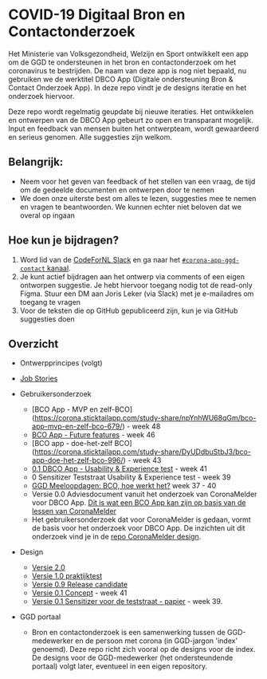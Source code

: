 # COVID-19 Digitaal Bron en Contactonderzoek

Het Ministerie van Volksgezondheid, Welzijn en Sport ontwikkelt een app om de GGD te ondersteunen in het bron en contactonderzoek om het coronavirus te bestrijden. De naam van deze app is nog niet bepaald, nu gebruiken we de werktitel DBCO App (Digitale ondersteuning Bron & Contact Onderzoek App). In deze repo vindt je de designs iteratie en het onderzoek hiervoor. 

Deze repo wordt regelmatig geupdate bij nieuwe iteraties. Het ontwikkelen en ontwerpen van de DBCO App gebeurt zo open en transparant mogelijk. Input en feedback van mensen buiten het ontwerpteam, wordt gewaardeerd en serieus genomen. Alle suggesties zijn welkom.

## Belangrijk:
* Neem voor het geven van feedback of het stellen van een vraag, de tijd om de gedeelde documenten en ontwerpen door te nemen
* We doen onze uiterste best om alles te lezen, suggesties mee te nemen en vragen te beantwoorden. We kunnen echter niet beloven dat we overal op ingaan

## Hoe kun je bijdragen?

1. Word lid van de [CodeForNL Slack](https://doemee.codefor.nl/) en ga naar het [`#corona-app-ggd-contact` kanaal](https://codefornl.slack.com/archives/C01C25PP95L). 
2. Je kunt actief bijdragen aan het ontwerp via comments of een eigen ontworpen suggestie. Je hebt hiervoor toegang nodig tot de read-only Figma. Stuur een DM aan Joris Leker (via Slack) met je e-mailadres om toegang te vragen
3. Voor de teksten die op GitHub gepubliceerd zijn, kun je via GitHub suggesties doen

## Overzicht
* Ontwerpprincipes (volgt)
* [Job Stories](job-stories.md)

* Gebruikersonderzoek
  * [BCO App - MVP en zelf-BCO]
(https://corona.sticktailapp.com/study-share/npYnhWU68qGm/bco-app-mvp-en-zelf-bco-679/) - week 48 
  * [BCO App - Future features](https://corona.sticktailapp.com/study-share/Jg2gSZAHMhKV/bco-app-future-features-682/) - week 46
  * [BCO app - doe-het-zelf BCO]
(https://corona.sticktailapp.com/study-share/DyUDdbuStbJ3/bco-app-doe-het-zelf-bco-996/) - week 43
  * [0.1 DBCO App - Usability & Experience test](https://corona.sticktailapp.com/study/app-onderzoek-901/) - week 41
  * 0 Sensitizer Teststraat Usability & Experience test - week 39
  * [GGD Meeloopdagen: BCO, hoe werkt het?](https://corona.sticktailapp.com/study/bco-onderzoek-hoe-werkt-het-655/) week 37 - 40 
  * Versie 0.0 Adviesdocument vanuit het onderzoek van CoronaMelder voor DBCO App. [Dit is wat een BCO App kan zijn op basis van de lessen van CoronaMelder](https://docs.google.com/document/d/1zNSkXXfYkcB18r2-kMdSy5Nujs0_wg39Y3Ee3P_1a1s/edit?usp=sharing)
  * Het gebruikersonderzoek dat voor CoronaMelder is gedaan, vormt de basis voor het onderzoek voor DBCO App. De inzichten uit dit onderzoek vind je in de [repo CoronaMelder design](https://github.com/minvws/nl-covid19-notification-app-design).
  
* Design
  * [Versie 2.0](https://www.figma.com/file/Vndv3EXiJDQ98livrJJcaT/Bron-en-contactonderzoek-app-Read-only?node-id=567%3A1510)
  * [Versie 1.0 praktijktest](https://www.figma.com/file/Vndv3EXiJDQ98livrJJcaT/Bron-en-contactonderzoek-app-Read-only?node-id=568%3A500)
  * [Versie 0.9 Release candidate](https://www.figma.com/file/Vndv3EXiJDQ98livrJJcaT/Bron-en-contactonderzoek-app-Read-only?node-id=567%3A10651)
  * [Versie 0.1 Concept](https://www.figma.com/file/Vndv3EXiJDQ98livrJJcaT/Public-App2-Digitale-ondersteuning-bron-en-contactonderzoek?node-id=0%3A1) - week 41
  * [Versie 0.1 Sensitizer voor de teststraat - papier](https://www.figma.com/file/Vndv3EXiJDQ98livrJJcaT/Public-App2-Digitale-ondersteuning-bron-en-contactonderzoek?node-id=3%3A15580) - week 39.

* GGD portaal
  * Bron en contactonderzoek is een samenwerking tussen de GGD-medewerker en de persoon met corona (in GGD-jargon 'index' genoemd). Deze repo richt zich vooral op de designs voor de index. De designs voor de GGD-medewerker (het ondersteundende portaal) volgt later, eventueel in een eigen repository. 
